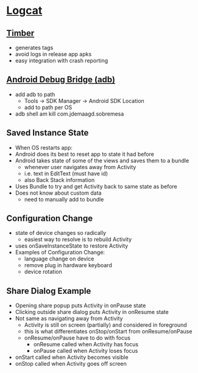 # [Logcat](https://developer.android.com/studio/debug/am-logcat)

##  [Timber](https://github.com/JakeWharton/timber)

- generates tags
- avoid logs in release app apks
- easy integration with crash reporting

## [Android Debug Bridge (adb)](https://developer.android.com/studio/command-line/adb)

- add adb to path
  - Tools -> SDK Manager -> Android SDK Location
  - add to path per OS
- adb shell am kill com.jdemaagd.sobremesa

## Saved Instance State

- When OS restarts app:
- Android does its best to reset app to state it had before
- Android takes state of some of the views and saves them to a bundle
  - whenever user navigates away from Activity
  - i.e. text in EditText (must have id)
  - also Back Stack information
- Uses Bundle to try and get Activity back to same state as before
- Does not know about custom data
  - need to manually add to bundle

## Configuration Change

- state of device changes so radically
  - easiest way to resolve is to rebuild Activity
- uses onSaveInstanceState to restore Activity
- Examples of Configuration Change:
  - language change on device
  - remove plug in hardware keyboard
  - device rotation

## Share Dialog Example

- Opening share popup puts Activity in onPause state
- Clicking outside share dialog puts Activity in onResume state
- Not same as navigating away from Activity
  - Activity is still on screen (partially) and considered in foreground
  - this is what differentiates onStop/onStart from onResume/onPause
  - onResume/onPause have to do with focus
    - onResume called when Activity has focus
    - onPause called when Activity loses focus
- onStart called when Activity becomes visible
- onStop called when Activity goes off screen

